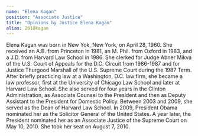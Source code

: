 ```yaml
---
name: "Elena Kagan"
position: "Associate Justice"
title: "Opinions by Justice Elena Kagan"
alias: 2010kagan
---
```

Elena Kagan was born in New Yok, New York, on April 28, 1960. She received an A.B. from Princeton in 1981, an M. Phil. from Oxford in 1983, and a J.D. from Harvard Law School in 1986. She clerked for Judge Abner Mikva of the U.S. Court of Appeals for the D.C. Circuit from 1986-1987 and for Justice Thurgood Marshall of the U.S. Supreme Court during the 1987 Term. After briefly practicing law at a Washington, D.C. law firm, she became a law professor, first at the University of Chicago Law School and later at Harvard Law School. She also served for four years in the Clinton Administration, as Associate Counsel to the President and then as Deputy Assistant to the President for Domestic Policy. Between 2003 and 2009, she served as the Dean of Harvard Law School. In 2009, President Obama nominated her as the Solicitor General of the United States. A year later, the President nominated her as an Associate Justice of the Supreme Court on May 10, 2010. She took her seat on August 7, 2010.
